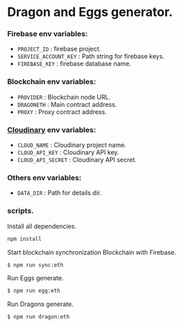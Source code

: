 # Dragon and Eggs generator.

### Firebase env variables:
* `PROJECT_ID` : firebase project.
* `SERVICE_ACCOUNT_KEY` : Path string for firebase keys.
* `FIREBASE_KEY` : firebase database name.

### Blockchain env variables:
* `PROVIDER` : Blockchain node URL.
* `DRAGONETH` : Main contract address.
* `PROXY` : Proxy contract address.

### [Cloudinary](https://cloudinary.com/) env variables:
* `CLOUD_NAME` : Cloudinary project name.
* `CLOUD_API_KEY` : Cloudinary API key.
* `CLOUD_API_SECRET` : Cloudinary API secret.

### Others env variables:
* `DATA_DIR` : Path for details dir.

### scripts.
Install all dependencies.
```bash
npm install
```

Start blockchain synchronization Blockchain with Firebase. 
```bash
$ npm run sync:eth
```

Run Eggs generate.
```bash
$ npm run egg:eth
```

Run Dragons generate.
```bash
$ npm run dragon:eth
```
